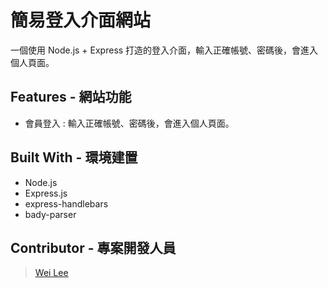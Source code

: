 # 簡易登入介面網站
一個使用 Node.js + Express 打造的登入介面，輸入正確帳號、密碼後，會進入個人頁面。

## Features - 網站功能
- 會員登入 : 輸入正確帳號、密碼後，會進入個人頁面。

## Built With - 環境建置
- Node.js
- Express.js
- express-handlebars
- bady-parser

## Contributor - 專案開發人員
> [Wei Lee](https://github.com/appleeway)
